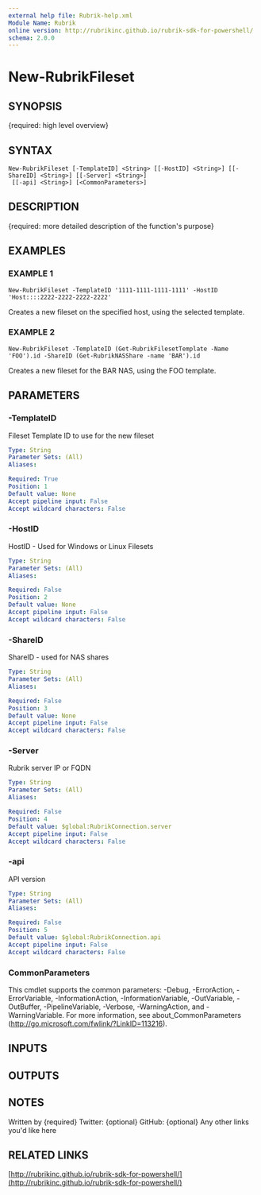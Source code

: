 ```yaml
---
external help file: Rubrik-help.xml
Module Name: Rubrik
online version: http://rubrikinc.github.io/rubrik-sdk-for-powershell/
schema: 2.0.0
---
```


# New-RubrikFileset

## SYNOPSIS
{required: high level overview}

## SYNTAX

```
New-RubrikFileset [-TemplateID] <String> [[-HostID] <String>] [[-ShareID] <String>] [[-Server] <String>]
 [[-api] <String>] [<CommonParameters>]
```

## DESCRIPTION
{required: more detailed description of the function's purpose}

## EXAMPLES

### EXAMPLE 1
```
New-RubrikFileset -TemplateID '1111-1111-1111-1111' -HostID 'Host::::2222-2222-2222-2222'
```

Creates a new fileset on the specified host, using the selected template.

### EXAMPLE 2
```
New-RubrikFileset -TemplateID (Get-RubrikFilesetTemplate -Name 'FOO').id -ShareID (Get-RubrikNASShare -name 'BAR').id
```

Creates a new fileset for the BAR NAS, using the FOO template.

## PARAMETERS

### -TemplateID
Fileset Template ID to use for the new fileset

```yaml
Type: String
Parameter Sets: (All)
Aliases:

Required: True
Position: 1
Default value: None
Accept pipeline input: False
Accept wildcard characters: False
```

### -HostID
HostID - Used for Windows or Linux Filesets

```yaml
Type: String
Parameter Sets: (All)
Aliases:

Required: False
Position: 2
Default value: None
Accept pipeline input: False
Accept wildcard characters: False
```

### -ShareID
ShareID - used for NAS shares

```yaml
Type: String
Parameter Sets: (All)
Aliases:

Required: False
Position: 3
Default value: None
Accept pipeline input: False
Accept wildcard characters: False
```

### -Server
Rubrik server IP or FQDN

```yaml
Type: String
Parameter Sets: (All)
Aliases:

Required: False
Position: 4
Default value: $global:RubrikConnection.server
Accept pipeline input: False
Accept wildcard characters: False
```

### -api
API version

```yaml
Type: String
Parameter Sets: (All)
Aliases:

Required: False
Position: 5
Default value: $global:RubrikConnection.api
Accept pipeline input: False
Accept wildcard characters: False
```

### CommonParameters
This cmdlet supports the common parameters: -Debug, -ErrorAction, -ErrorVariable, -InformationAction, -InformationVariable, -OutVariable, -OutBuffer, -PipelineVariable, -Verbose, -WarningAction, and -WarningVariable. For more information, see about_CommonParameters (http://go.microsoft.com/fwlink/?LinkID=113216).

## INPUTS

## OUTPUTS

## NOTES
Written by {required}
Twitter: {optional}
GitHub: {optional}
Any other links you'd like here

## RELATED LINKS

[http://rubrikinc.github.io/rubrik-sdk-for-powershell/](http://rubrikinc.github.io/rubrik-sdk-for-powershell/)

